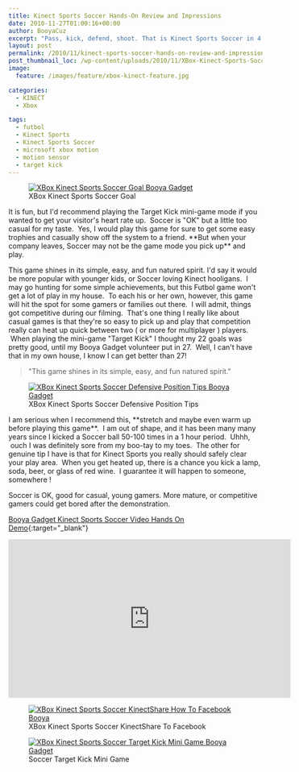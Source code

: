 ```yaml
---
title: Kinect Sports Soccer Hands-On Review and Impressions
date: 2010-11-27T01:00:16+00:00
author: BooyaCuz
excerpt: "Pass, kick, defend, shoot. That is Kinect Sports Soccer in 4 words. There is no dribbling, outside of slight lateral movements. Once again this highlights, Kinect's focus on casual, party style gaming."
layout: post
permalink: /2010/11/kinect-sports-soccer-hands-on-review-and-impressions.html
post_thumbnail_loc: /wp-content/uploads/2010/11/XBox-Kinect-Sports-Soccer-Goal-Booya-Gadget-thumb.jpg
image:
  feature: /images/feature/xbox-kinect-feature.jpg

categories:
  - KINECT
  - Xbox

tags:
  - futbol
  - Kinect Sports
  - Kinect Sports Soccer
  - microsoft xbox motion
  - motion sensor
  - target kick
---
```

<figure>
	<a href="{{ site.cdn-url }}/wp-content/uploads/2010/11/XBox-Kinect-Sports-Soccer-Goal-Booya-Gadget.jpg">
    <img src="{{ site.cdn-url }}/wp-content/uploads/2010/11/XBox-Kinect-Sports-Soccer-Goal-Booya-Gadget-640.jpg" 
         alt="XBox Kinect Sports Soccer Goal Booya Gadget" title="XBox Kinect Sports Soccer Goal"></a>
	<figcaption>XBox Kinect Sports Soccer Goal</figcaption>
</figure>
It is fun, but I'd recommend playing the Target Kick mini-game mode if you wanted to get your visitor's heart rate up.  Soccer is "OK" but a little too casual for my taste.  Yes, I would play this game for sure to get some easy trophies and casually show off the system to a friend.  **But when your company leaves, Soccer may not be the game mode you pick up** and play.

This game shines in its simple, easy, and fun natured spirit. I'd say it would be more popular with younger kids, or Soccer loving Kinect hooligans.  I may go hunting for some simple achievements, but this Futbol game won't get a lot of play in my house.  To each his or her own, however, this game will hit the spot for some gamers or families out there.  I will admit, things got competitive during our filming.  That's one thing I really like about casual games is that they're so easy to pick up and play that competition really can heat up quick between two ( or more for multiplayer ) players.    When playing the mini-game "Target Kick" I thought my 22 goals was pretty good, until my Booya Gadget volunteer put in 27.  Well, I can't have that in my own house, I know I can get better than 27!

> "This game shines in its simple, easy, and fun natured spirit."
<figure>
	<a href="{{ site.cdn-url }}/wp-content/uploads/2010/11/XBox-Kinect-Sports-Soccer-Defensive-Position-Tips-Booya-Gadget.jpg">
    <img src="{{ site.cdn-url }}/wp-content/uploads/2010/11/XBox-Kinect-Sports-Soccer-Defensive-Position-Tips-Booya-Gadget-640.jpg" 
         alt="XBox Kinect Sports Soccer Defensive Position Tips Booya Gadget" title="XBox Kinect Sports Soccer Defensive Position Tips"></a>
	<figcaption>XBox Kinect Sports Soccer Defensive Position Tips</figcaption>
</figure>
I am serious when I recommend this, **stretch and maybe even warm up before playing this game**.  I am out of shape, and it has been many many years since I kicked a Soccer ball 50-100 times in a 1 hour period.  Uhhh,  ouch I was definitely sore from my boo-tay to my toes.  The other for genuine tip I have is that for Kinect Sports you really should safely clear your play area.  When you get heated up, there is a chance you kick a lamp, soda, beer, or glass of red wine.  I guarantee it will happen to someone, somewhere !

Soccer is OK, good for casual, young gamers. More mature, or competitive gamers could get bored after the demonstration.

[Booya Gadget Kinect Sports Soccer Video Hands On Demo](https://www.youtube.com/watch?v=9XowzMR494U){:target="_blank"}
<iframe width="560" height="315" src="https://www.youtube.com/embed/9XowzMR494U" frameborder="0" allowfullscreen></iframe>

<figure>
	<a href="{{ site.cdn-url }}/wp-content/uploads/2010/11/XBox-Kinect-Sports-Soccer-KinectShare-How-To-Facebook-Booya.jpg">
    <img src="{{ site.cdn-url }}/wp-content/uploads/2010/11/XBox-Kinect-Sports-Soccer-KinectShare-How-To-Facebook-Booya-640.jpg" 
         alt="XBox Kinect Sports Soccer KinectShare How To Facebook Booya" title="XBox Kinect Sports Soccer KinectShare How To Facebook"></a>
	<figcaption>XBox Kinect Sports Soccer KinectShare To Facebook</figcaption>
</figure>

<figure>
	<a href="{{ site.cdn-url }}/wp-content/uploads/2010/11/XBox-Kinect-Sports-Soccer-Target-Kick-Mini-Game.jpg">
    <img src="{{ site.cdn-url }}/wp-content/uploads/2010/11/XBox-Kinect-Sports-Soccer-Target-Kick-Mini-Game-640.jpg" 
         alt="XBox Kinect Sports Soccer Target Kick Mini Game Booya Gadget" title="XBox Kinect Sports Soccer Target Kick Mini Game"></a>
	<figcaption>Soccer Target Kick Mini Game</figcaption>
</figure>